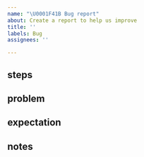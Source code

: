 ```yaml
---
name: "\U0001F41B Bug report"
about: Create a report to help us improve
title: ''
labels: Bug
assignees: ''

---
```


## steps

<!-- Describe exact steps to reproduce your problems on our computer, including sbt version and build.sbt  -->

## problem

<!-- Next, describe the problem, or what you think is the problem. -->

## expectation

<!-- Describe what you think should've happened. -->

## notes
